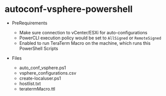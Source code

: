 # autoconf-vsphere-powershell

- PreRequirements
  - Make sure connection to vCenter/ESXi for auto-configurations
  - PowerCLI execution policy would be set to `AllSigned` or `RemoteSigned`
  - Enabled to run TeraTerm Macro on the machine, which runs this PowerShell Scripts

- Files
  - auto_conf_vsphere.ps1
  - vsphere_configurations.csv
  - create-localuser.ps1
  - hostlist.txt
  - teratermMacro.ttl

